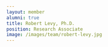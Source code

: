 ```yaml
---
layout: member
alumni: true
title: Robert Levy, Ph.D.
position: Research Associate
image: /images/team/robert-levy.jpg
---
```


